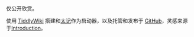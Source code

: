 仅公开欣赏。

使用 [TiddlyWiki](https://tiddlywiki.com/) 搭建和[太记](https://github.com/tiddly-gittly/TidGi-Desktop/)作为启动器，以及托管和发布于 [GitHub](https://github.com/)，灵感来源于[Introduction](https://tiddlywiki.com/editions/introduction/)。
